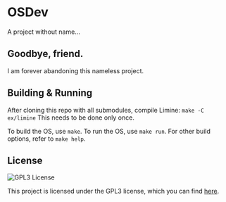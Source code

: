 # OSDev

A project without name...

## Goodbye, friend.

I am forever abandoning this nameless project.

## Building & Running

After cloning this repo with all submodules, compile Limine: `make -C ex/limine`
This needs to be done only once.

To build the OS, use `make`.
To run the OS, use `make run`.
For other build options, refer to `make help`.

## License

![GPL3 License](https://www.gnu.org/graphics/gplv3-with-text-136x68.png)

This project is licensed under the GPL3 license, which you can find [here](LICENSE.md).
